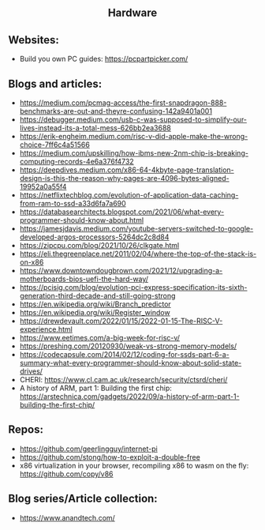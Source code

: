 <h2 align="center">Hardware</h2>

## Websites:

- Build you own PC guides: https://pcpartpicker.com/

## Blogs and articles:

- https://medium.com/pcmag-access/the-first-snapdragon-888-benchmarks-are-out-and-theyre-confusing-142a9401a001
- https://debugger.medium.com/usb-c-was-supposed-to-simplify-our-lives-instead-its-a-total-mess-626bb2ea3688
- https://erik-engheim.medium.com/risc-v-did-apple-make-the-wrong-choice-7ff6c4a51566
- https://medium.com/upskilling/how-ibms-new-2nm-chip-is-breaking-computing-records-4e6a376f4732
- https://deepdives.medium.com/x86-64-4kbyte-page-translation-design-is-this-the-reason-why-pages-are-4096-bytes-aligned-19952a0a55f4
- https://netflixtechblog.com/evolution-of-application-data-caching-from-ram-to-ssd-a33d6fa7a690
- https://databasearchitects.blogspot.com/2021/06/what-every-programmer-should-know-about.html
- https://jamesjdavis.medium.com/youtube-servers-switched-to-google-developed-argos-processors-5264dc2c8d84
- https://zipcpu.com/blog/2021/10/26/clkgate.html
- https://eli.thegreenplace.net/2011/02/04/where-the-top-of-the-stack-is-on-x86
- https://www.downtowndougbrown.com/2021/12/upgrading-a-motherboards-bios-uefi-the-hard-way/
- https://pcisig.com/blog/evolution-pci-express-specification-its-sixth-generation-third-decade-and-still-going-strong
- https://en.wikipedia.org/wiki/Branch_predictor
- https://en.wikipedia.org/wiki/Register_window
- https://drewdevault.com/2022/01/15/2022-01-15-The-RISC-V-experience.html
- https://www.eetimes.com/a-big-week-for-risc-v/
- https://preshing.com/20120930/weak-vs-strong-memory-models/
- https://codecapsule.com/2014/02/12/coding-for-ssds-part-6-a-summary-what-every-programmer-should-know-about-solid-state-drives/
- CHERI: https://www.cl.cam.ac.uk/research/security/ctsrd/cheri/
- A history of ARM, part 1: Building the first chip: https://arstechnica.com/gadgets/2022/09/a-history-of-arm-part-1-building-the-first-chip/

## Repos:

- https://github.com/geerlingguy/internet-pi
- https://github.com/stong/how-to-exploit-a-double-free
- x86 virtualization in your browser, recompiling x86 to wasm on the fly: https://github.com/copy/v86

## Blog series/Article collection:

- https://www.anandtech.com/
